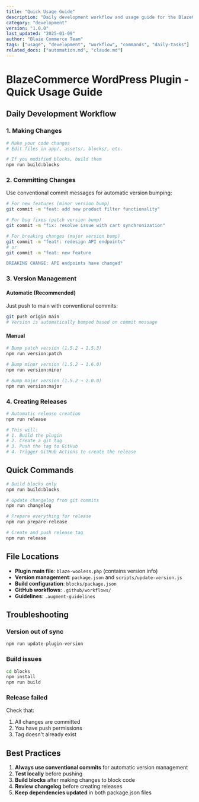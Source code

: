 ```yaml
---
title: "Quick Usage Guide"
description: "Daily development workflow and usage guide for the BlazeCommerce WordPress Plugin"
category: "development"
version: "1.0.0"
last_updated: "2025-01-09"
author: "Blaze Commerce Team"
tags: ["usage", "development", "workflow", "commands", "daily-tasks"]
related_docs: ["automation.md", "claude.md"]
---
```


# BlazeCommerce WordPress Plugin - Quick Usage Guide

## Daily Development Workflow

### 1. Making Changes
```bash
# Make your code changes
# Edit files in app/, assets/, blocks/, etc.

# If you modified blocks, build them
npm run build:blocks
```

### 2. Committing Changes
Use conventional commit messages for automatic version bumping:

```bash
# For new features (minor version bump)
git commit -m "feat: add new product filter functionality"

# For bug fixes (patch version bump)  
git commit -m "fix: resolve issue with cart synchronization"

# For breaking changes (major version bump)
git commit -m "feat!: redesign API endpoints"
# or
git commit -m "feat: new feature

BREAKING CHANGE: API endpoints have changed"
```

### 3. Version Management

#### Automatic (Recommended)
Just push to main with conventional commits:
```bash
git push origin main
# Version is automatically bumped based on commit message
```

#### Manual
```bash
# Bump patch version (1.5.2 → 1.5.3)
npm run version:patch

# Bump minor version (1.5.2 → 1.6.0)
npm run version:minor

# Bump major version (1.5.2 → 2.0.0)
npm run version:major
```

### 4. Creating Releases
```bash
# Automatic release creation
npm run release

# This will:
# 1. Build the plugin
# 2. Create a git tag
# 3. Push the tag to GitHub
# 4. Trigger GitHub Actions to create the release
```

## Quick Commands

```bash
# Build blocks only
npm run build:blocks

# Update changelog from git commits
npm run changelog

# Prepare everything for release
npm run prepare-release

# Create and push release tag
npm run release
```

## File Locations

- **Plugin main file**: `blaze-wooless.php` (contains version info)
- **Version management**: `package.json` and `scripts/update-version.js`
- **Build configuration**: `blocks/package.json`
- **GitHub workflows**: `.github/workflows/`
- **Guidelines**: `.augment-guidelines`

## Troubleshooting

### Version out of sync
```bash
npm run update-plugin-version
```

### Build issues
```bash
cd blocks
npm install
npm run build
```

### Release failed
Check that:
1. All changes are committed
2. You have push permissions
3. Tag doesn't already exist

## Best Practices

1. **Always use conventional commits** for automatic version management
2. **Test locally** before pushing
3. **Build blocks** after making changes to block code
4. **Review changelog** before creating releases
5. **Keep dependencies updated** in both package.json files
